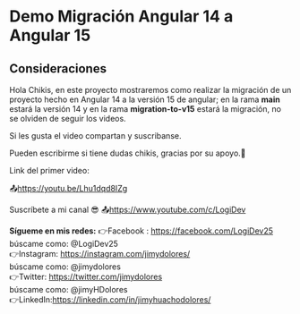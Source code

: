 # Demo Migración Angular 14 a Angular 15

## Consideraciones

Hola Chikis, en este proyecto mostraremos como realizar la migración de un proyecto hecho en Angular 14 a la versión 15 de angular; en la rama **main** estará la versión 14 y en la rama **migration-to-v15** estará la migración, no se olviden de seguir los videos.

Si les gusta el video compartan y suscribanse.

Pueden escribirme si tiene dudas chikis, gracias por su apoyo.🤗

Link del primer video:

📤https://youtu.be/Lhu1dqd8IZg

Suscríbete a mi canal 😎
📤https://www.youtube.com/c/LogiDev

**Sígueme en mis redes:**
👉Facebook : https://facebook.com/LogiDev25  
búscame como: @LogiDev25  
👉Instagram: https://instagram.com/jimydolores/  
búscame como: @jimydolores  
👉Twitter: https://twitter.com/jimydolores  
búscame como: @jimyHDolores  
👉LinkedIn:https://linkedin.com/in/jimyhuachodolores/
